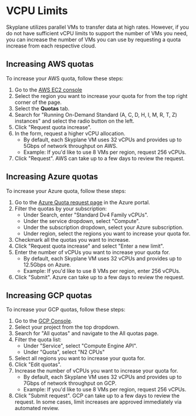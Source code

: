 # VCPU Limits

Skyplane utilizes parallel VMs to transfer data at high rates. However, if you do not have sufficient vCPU limits to support the number of VMs you need, you can increase the number of VMs you can use by requesting a quota increase from each respective cloud.

## Increasing AWS quotas
To increase your AWS quota, follow these steps:
1. Go to the [AWS EC2 console](https://console.aws.amazon.com/ec2/v2/home?region=us-east-1)
2. Select the region you want to increase your quota for from the top right corner of the page.
3. Select the **Quotas** tab.
4. Search for "Running On-Demand Standard (A, C, D, H, I, M, R, T, Z) instances" and select the radio button on the left.
5. Click "Request quota increase".
6. In the form, request a higher vCPU allocation.
    * By default, each Skyplane VM uses 32 vCPUs and provides up to 5Gbps of network throughput on AWS.
    * Example: If you'd like to use 8 VMs per region, request 256 vCPUs.
7. Click "Request". AWS can take up to a few days to review the request.

## Increasing Azure quotas
To increase your Azure quota, follow these steps:
1. Go to the [Azure Quota request page](https://portal.azure.com/#blade/Microsoft_Azure_Capacity/QuotaMenuBlade/myQuotas) in the Azure portal.
2. Filter the quotas by your subscription:
    * Under Search, enter "Standard Dv4 Family vCPUs".
    * Under the service dropdown, select "Compute".
    * Under the subscription dropdown, select your Azure subscription.
    * Under region, select the regions you want to increase your quota for.
3. Checkmark all the quotas you want to increase.
4. Click "Request quota increase" and select "Enter a new limit".
5. Enter the number of vCPUs you want to increase your quota for.
    * By default, each Skyplane VM uses 32 vCPUs and provides up to 12.5Gbps on Azure.
    * Example: If you'd like to use 8 VMs per region, enter 256 vCPUs.
6. Click "Submit". Azure can take up to a few days to review the request.

## Increasing GCP quotas
To increase your GCP quotas, follow these steps:
1. Go to the [GCP Console](https://console.cloud.google.com/).
2. Select your project from the top dropdown.
3. Search for "All quotas" and navigate to the All quotas page.
4. Filter the quota list:
    * Under "Service", select "Compute Engine API".
    * Under "Quota", select "N2 CPUs"
5. Select all regions you want to increase your quota for.
6. Click "Edit quotas".
7. Increase the number of vCPUs you want to increase your quota for.
    * By default, each Skyplane VM uses 32 vCPUs and provides up to 7Gbps of network throughput on GCP.
    * Example: If you'd like to use 8 VMs per region, request 256 vCPUs. 
8. Click "Submit request". GCP can take up to a few days to review the request. In some cases, limit increases are approved immediately via automated review.
